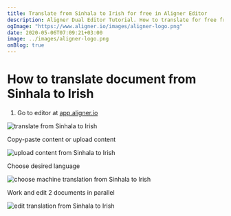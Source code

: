 ```yaml
---
title: Translate from Sinhala to Irish for free in Aligner Editor
description: Aligner Dual Editor Tutorial. How to translate for free from Sinhala to Irish. Aligner is multilingual document management platform. 
ogImage: "https://www.aligner.io/images/aligner-logo.png"
date: 2020-05-06T07:09:21+03:00
image: ../images/aligner-logo.png
onBlog: true
---
```


# How to translate document from Sinhala to Irish

1. Go to editor at [app.aligner.io](https://app.aligner.io "Aligner App web page")

![translate from Sinhala to Irish](../aligner-blank-editor.png "translate from Sinhala to Irish")

Copy-paste content or upload content

![upload content from Sinhala to Irish](../aligner-uploaded-document.png "upload content from Sinhala to Irish")

Choose desired language

![choose machine translation from Sinhala to Irish](../aligner-language-dropdown.png "choose machine translation from Sinhala to Irish")

Work and edit 2 documents in parallel

![edit translation from Sinhala to Irish](../aligner-double-sitded-editor.png "edit translation from Sinhala to Irish")

